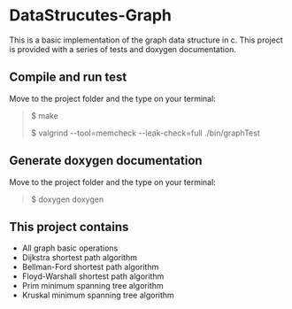 # DataStrucutes-Graph
This is a basic implementation of the graph data structure in c. This project is provided with a series of tests and doxygen documentation.

## Compile and run test
Move to the project folder and the type on your terminal:
> $ make
>
> $ valgrind --tool=memcheck --leak-check=full ./bin/graphTest

## Generate doxygen documentation
Move to the project folder and the type on your terminal:
> $ doxygen doxygen

## This project contains
- All graph basic operations
- Dijkstra shortest path algorithm
- Bellman-Ford shortest path algorithm
- Floyd-Warshall shortest path algorithm
- Prim minimum spanning tree algorithm
- Kruskal minimum spanning tree algorithm
